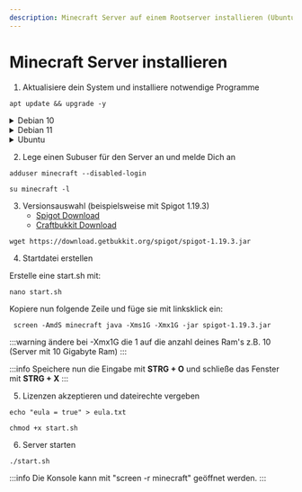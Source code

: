 ```yaml
---
description: Minecraft Server auf einem Rootserver installieren (Ubuntu/Debian)
---
```


# Minecraft Server installieren

1. Aktualisiere dein System und installiere notwendige Programme

```
apt update && upgrade -y
```

<details>

<summary>Debian 10</summary>

```
apt-key adv --keyserver hkp://keyserver.ubuntu.com:80 --recv-keys 73C3DB2A
```

```
echo "deb http://ppa.launchpad.net/linuxuprising/java/ubuntu focal main" | tee /etc/apt/sources.list.d/java.list
```

```
apt update
```

```
apt install screen gnupg oracle-java17-installer -y
```

Akzeptiere die Lizenz Bedingungen indem Du mit **TAB** auf "OK" gehst und mit **ENTER** bestätigst. Im folgendem Fenster gehst du auf "JA" und bestätigst wieder mit **ENTER**.

</details>

<details>

<summary>Debian 11</summary>

```
apt install screen openjdk-17-jre-headless -y 
```

</details>

<details>

<summary>Ubuntu</summary>

```
sudo apt install screen gnupg software-properties-common -y
```

```
sudo add-apt-repository ppa:linuxuprising/java
```

```
sudo apt update
```

```
sudo apt install oracle-java17-installer -y
```

Akzeptiere die Lizenz Bedingungen indem du mit **TAB** auf "OK" gehst und mit **ENTER** bestätigst. Im folgendem Fenster gehst du auf "JA" und bestätigst wieder mit **ENTER**.

</details>

2. Lege einen Subuser für den Server an und melde Dich an

```
adduser minecraft --disabled-login
```

```
su minecraft -l
```

3. Versionsauswahl (beispielsweise mit Spigot 1.19.3)
   - [Spigot Download](https://getbukkit.org/download/spigot)
   - [Craftbukkit Download](https://getbukkit.org/download/craftbukkit)

```
wget https://download.getbukkit.org/spigot/spigot-1.19.3.jar
```

4. Startdatei erstellen

Erstelle eine start.sh mit:

```
nano start.sh
```

Kopiere nun folgende Zeile und füge sie mit linksklick ein:

```
 screen -AmdS minecraft java -Xms1G -Xmx1G -jar spigot-1.19.3.jar
```

:::warning
ändere bei -Xmx1G die 1 auf die anzahl deines Ram's z.B. 10 (Server mit 10 Gigabyte Ram)
:::

:::info
Speichere nun die Eingabe mit **STRG + O** und schließe das Fenster mit **STRG + X**
:::

5. Lizenzen akzeptieren und dateirechte vergeben

```
echo "eula = true" > eula.txt
```

```
chmod +x start.sh
```

6. Server starten

```
./start.sh
```

:::info
Die Konsole kann mit "screen -r minecraft" geöffnet werden.
:::

